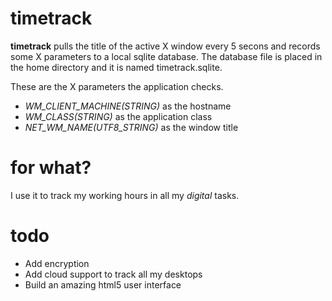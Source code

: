 timetrack
=========

**timetrack** pulls the title of the active X window every 5 secons and records some X parameters to a local sqlite database.
The database file is placed in the home directory and it is named timetrack.sqlite.

These are the X parameters the application checks.

* *WM_CLIENT_MACHINE(STRING)* as the hostname
* *WM_CLASS(STRING)* as the application class
* *NET_WM_NAME(UTF8_STRING)* as the window title

for what?
=========

I use it to track my working hours in all my *digital* tasks.

todo
====

* Add encryption
* Add cloud support to track all my desktops
* Build an amazing html5 user interface
